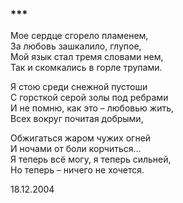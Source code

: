 ### \*\*\*

Мое сердце сгорело пламенем,  
За любовь зашкалило, глупое,  
Мой язык стал тремя словами нем,  
Так и скомкались в горле трупами.

Я стою среди снежной пустоши  
С горсткой серой золы под ребрами  
И не помню, как это – любовью жить,  
Всех вокруг почитая добрыми,

Обжигаться жаром чужих огней  
И ночами от боли корчиться…  
Я теперь всё могу, я теперь сильней,  
Но теперь – ничего не хочется.

18.12.2004
